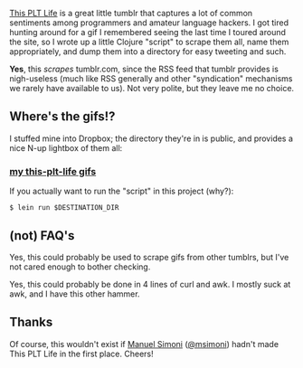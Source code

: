 
[This PLT Life](http://this-plt-life.tumblr.com/) is a great little tumblr that
captures a lot of common sentiments among programmers and amateur language
hackers. I got tired hunting around for a gif I remembered seeing the last time
I toured around the site, so I wrote up a little Clojure "script" to scrape them
all, name them appropriately, and dump them into a directory for easy tweeting
and such.

**Yes**, this _scrapes_ tumblr.com, since the RSS feed that tumblr provides is
nigh-useless (much like RSS generally and other "syndication" mechanisms we rarely have
available to us). Not very polite, but they leave me no choice.

## Where's the gifs!?

I stuffed mine into Dropbox; the directory they're in is public, and provides a
nice N-up lightbox of them all:

### [my this-plt-life gifs](https://www.dropbox.com/sh/d96rrv3dm00ph2q/AABYC8OFpXsqbVu2ftKYVOE9a?dl=0)

If you actually want to run the "script" in this project (why?):

```
$ lein run $DESTINATION_DIR
```

## (not) FAQ's

Yes, this could probably be used to scrape gifs from other tumblrs, but I've not
cared enough to bother checking.

Yes, this could probably be done in 4 lines of curl and awk. I mostly suck at
awk, and I have this other hammer.

## Thanks

Of course, this wouldn't exist if
[Manuel Simoni](http://axisofeval.blogspot.com/)
([@msimoni](https://twitter.com/msimoni/)) hadn't made This PLT Life in the first
place. Cheers!
